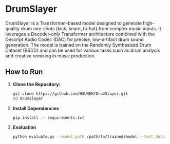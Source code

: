 # DrumSlayer

DrumSlayer is a Transformer-based model designed to generate high-quality drum one-shots (kick, snare, hi-hat) from complex music inputs. It leverages a Decoder-only Transformer architecture combined with the Descript Audio Codec (DAC) for precise, low-artifact drum sound generation. The model is trained on the Randomly Synthesized Drum Dataset (RSDD) and can be used for various tasks such as drum analysis and creative remixing in music production.

## How to Run

1. **Clone the Repository:**
   ```bash
   git clone https://github.com/HSUNEH/DrumSlayer.git
   cd drumslayer
2. **Install Dependencies**
    ```bash
    pip install -r requirements.txt
3. **Evaluation**
    ```bash
    python evaluate.py --model_path /path/to/trained/model --test_data /path/to/test/data
